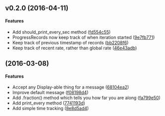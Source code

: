 <a name="v0.2.0"></a>
## v0.2.0 (2016-04-11)


#### Features

*   Add should_print_every_sec method ([fd554c55](fd554c55))
*   ProgressRecords now keep track of when iteration started ([9e7fb771](9e7fb771))
*   Keep track of previous timestamp of records ([bb2208f6](bb2208f6))
*   Keep track of recent rate, rather than global rate ([46e43adb](46e43adb))



<a name=""></a>
##  (2016-03-08)


#### Features

*   Accept any Display-able thing for a message ([68104ea2](68104ea2))
*   Improve default message ([f08198d4](f08198d4))
*   Add .fraction() method which tells you how far you are along ([fa799e50](fa799e50))
*   Add print_every method ([7741193d](7741193d))
*   Add simple time tracking ([8e8d5ad4](8e8d5ad4))



